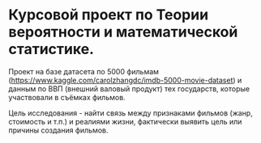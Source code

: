 # Курсовой проект по Теории вероятности и математической статистике.

Проект на базе датасета по 5000 фильмам (https://www.kaggle.com/carolzhangdc/imdb-5000-movie-dataset) и данным по ВВП (внешний валовый продукт) тех государств, которые участвовали в съёмках фильмов.

Цель исследования - найти связь между признаками фильмов (жанр, стоимость и т.п.) и реалиями жизни, фактически выявить цель или причины создания фильмов.
